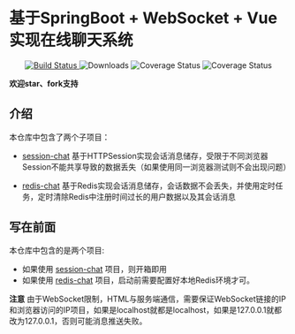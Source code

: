 # 基于SpringBoot + WebSocket + Vue实现在线聊天系统

 <p align="center">
  <a href="https://github.com/TyCoding/boot-chat/" target="_blank">
    <img src="https://img.shields.io/badge/BootChat-在线聊天项目-green.svg" alt="Build Status">
  </a>
  <img src="https://img.shields.io/badge/Spring%20Boot-2.1.5.RELEASE-yellowgreen.svg" alt="Downloads">
  <img src="https://img.shields.io/badge/Vue.js-2.6.10-blue.svg" alt="Coverage Status">
  <img src="https://img.shields.io/badge/ElementUI-2.7.0-blue.svg" alt="Coverage Status">
 </p>


**欢迎star、fork支持**

## 介绍

本仓库中包含了两个子项目：

* [session-chat](https://github.com/TyCoding/boot-chat/tree/master/session-chat)  基于HTTPSession实现会话消息储存，受限于不同浏览器Session不能共享导致的数据丢失（如果使用同一浏览器测试则不会出现问题）

* [redis-chat](https://github.com/TyCoding/boot-chat/tree/master/redis-chat)  基于Redis实现会话消息储存，会话数据不会丢失，并使用定时任务，定时清除Redis中注册时间过长的用户数据以及其会话消息

## 写在前面

本仓库中包含的是两个项目:

*   如果使用 [session-chat](https://github.com/TyCoding/boot-chat/tree/master/session-chat) 项目，则开箱即用
*   如果使用 [redis-chat](https://github.com/TyCoding/boot-chat/tree/master/redis-chat) 项目，启动前需要配置好本地Redis环境才可。

**注意** 由于WebSocket限制，HTML与服务端通信，需要保证WebSocket链接的IP和浏览器访问的IP项目，如果是localhost就都是localhost，如果是127.0.0.1就都改为127.0.0.1，否则可能消息推送失败。
